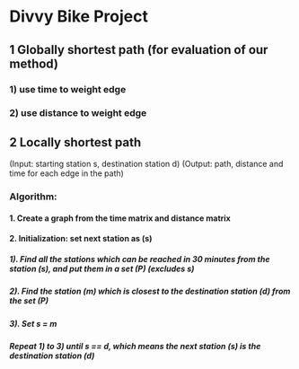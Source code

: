 # Divvy Bike Project

## 1 Globally shortest path (for evaluation of our method)
### 1) use time to weight edge
### 2) use distance to weight edge

## 2 Locally shortest path
(Input: starting station s, destination station d)
(Output: path, distance and time for each edge in the path)
### Algorithm: 
#### 1. Create a graph from the time matrix and distance matrix
#### 2. Initialization: set next station as (s)
   ##### 1). Find all the stations which can be reached in 30 minutes from the station (s), and put them in a set (P) (excludes s)
   ##### 2). Find the station (m) which is closest to the destination station (d) from the set (P)
   ##### 3). Set s = m
   ##### Repeat 1) to 3) until s == d, which means the next station (s) is the destination station (d)


